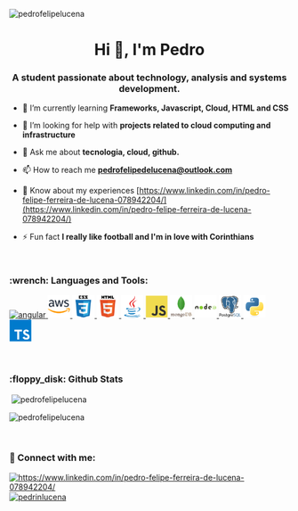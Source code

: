 <!--
How to make the bio gif ?
💜 Thanks to [matyo91](https://github.com/matyo91)

I made my with https://codesandbox.io/s/github-profile-2ijk7
Then i recorded my screen to gif on Mac with Quicktime  and save result to [assets/github.mov](assets/github.mov)-->

<p align="left"> <img src="https://komarev.com/ghpvc/?username=pedrofelipelucena&label=Profile%20views&color=0e75b6&style=flat" alt="pedrofelipelucena" /> </p>
<h1 align="center">Hi 👋, I'm Pedro</h1>
<h3 align="center">A student passionate about technology, analysis and systems development.</h3>


- 🌱 I’m currently learning **Frameworks, Javascript, Cloud, HTML and CSS**

- 🤝 I’m looking for help with **projects related to cloud computing and infrastructure**

- 💬 Ask me about **tecnologia, cloud, github.**

- 📫 How to reach me **pedrofelipedelucena@outlook.com**

- 📄 Know about my experiences [https://www.linkedin.com/in/pedro-felipe-ferreira-de-lucena-078942204/](https://www.linkedin.com/in/pedro-felipe-ferreira-de-lucena-078942204/)

- ⚡ Fun fact **I really like football and I'm in love with Corinthians**
</br>

<h3 align="left"> :wrench: Languages and Tools:</h3>
<p align="left"> <a href="https://angular.io" target="_blank" rel="noreferrer"> <img src="https://angular.io/assets/images/logos/angular/angular.svg" alt="angular" width="40" height="40"/> </a> <a href="https://aws.amazon.com" target="_blank" rel="noreferrer"> <img src="https://raw.githubusercontent.com/devicons/devicon/master/icons/amazonwebservices/amazonwebservices-original-wordmark.svg" alt="aws" width="40" height="40"/> </a> <a href="https://www.w3schools.com/css/" target="_blank" rel="noreferrer"> <img src="https://raw.githubusercontent.com/devicons/devicon/master/icons/css3/css3-original-wordmark.svg" alt="css3" width="40" height="40"/> </a> <a href="https://www.w3.org/html/" target="_blank" rel="noreferrer"> <img src="https://raw.githubusercontent.com/devicons/devicon/master/icons/html5/html5-original-wordmark.svg" alt="html5" width="40" height="40"/> </a> <a href="https://www.java.com" target="_blank" rel="noreferrer"> <img src="https://raw.githubusercontent.com/devicons/devicon/master/icons/java/java-original.svg" alt="java" width="40" height="40"/> </a> <a href="https://developer.mozilla.org/en-US/docs/Web/JavaScript" target="_blank" rel="noreferrer"> <img src="https://raw.githubusercontent.com/devicons/devicon/master/icons/javascript/javascript-original.svg" alt="javascript" width="40" height="40"/> </a> <a href="https://www.mongodb.com/" target="_blank" rel="noreferrer"> <img src="https://raw.githubusercontent.com/devicons/devicon/master/icons/mongodb/mongodb-original-wordmark.svg" alt="mongodb" width="40" height="40"/> </a> <a href="https://nodejs.org" target="_blank" rel="noreferrer"> <img src="https://raw.githubusercontent.com/devicons/devicon/master/icons/nodejs/nodejs-original-wordmark.svg" alt="nodejs" width="40" height="40"/> </a> <a href="https://www.postgresql.org" target="_blank" rel="noreferrer"> <img src="https://raw.githubusercontent.com/devicons/devicon/master/icons/postgresql/postgresql-original-wordmark.svg" alt="postgresql" width="40" height="40"/> </a> <a href="https://www.python.org" target="_blank" rel="noreferrer"> <img src="https://raw.githubusercontent.com/devicons/devicon/master/icons/python/python-original.svg" alt="python" width="40" height="40"/> </a> <a href="https://www.typescriptlang.org/" target="_blank" rel="noreferrer"> <img src="https://raw.githubusercontent.com/devicons/devicon/master/icons/typescript/typescript-original.svg" alt="typescript" width="40" height="40"/> </a> </p>
</br>
<h3 align="left"> :floppy_disk: Github Stats</h3>
<p>&nbsp;<img align="center" src="https://github-readme-stats.vercel.app/api?username=pedrofelipelucena&show_icons=true&locale=en" alt="pedrofelipelucena" /></p>

<p><img align="center" src="https://github-readme-stats.vercel.app/api/top-langs?username=pedrofelipelucena&show_icons=true&locale=en&layout=compact" alt="pedrofelipelucena" /></p>
  </br>
<h3 align="left"> 📨 Connect with me:</h3>
<p align="left">
    
<a href="https://linkedin.com/in/https://www.linkedin.com/in/pedro-felipe-ferreira-de-lucena-078942204/" target="blank"><img align="center" src="https://raw.githubusercontent.com/rahuldkjain/github-profile-readme-generator/master/src/images/icons/Social/linked-in-alt.svg" alt="https://www.linkedin.com/in/pedro-felipe-ferreira-de-lucena-078942204/" height="30" width="40" /></a>
<a href="https://instagram.com/pedrinlucena" target="blank"><img align="center" src="https://raw.githubusercontent.com/rahuldkjain/github-profile-readme-generator/master/src/images/icons/Social/instagram.svg" alt="pedrinlucena" height="30" width="40" /></a>

</p>


